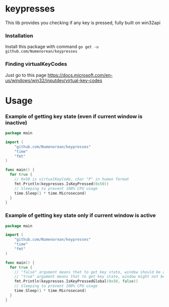 # keypresses
This lib provides you checking if any key is pressed, fully built on win32api
### Installation
Install this package with command `go get -u github.com/Numenorean/keypresses`

### Finding virtualKeyCodes
Just go to this page https://docs.microsoft.com/en-us/windows/win32/inputdev/virtual-key-codes

# Usage
### Example of getting key state (even if current window is inactive)
```go
package main

import (
	"github.com/Numenorean/keypresses"
	"time"
	"fmt"
)

func main() {
  for true {
    // 0x50 is virtualKeyCode, char "P" in human format
    fmt.Println(keypresses.IsKeyPressed(0x50))
    // Sleeping to prevent 100% CPU usage
    time.Sleep(1 * time.Microsecond)
  }
}
```

### Example of getting key state only if current window is active
```go
package main

import (
	"github.com/Numenorean/keypresses"
	"time"
	"fmt"
)

func main() {
  for true {
    // "false" argument means that to get key state, window should be active
    // "true" argument means that to get key state, window might not be active. The same as an IsKeyPressed function
    fmt.Println(keypresses.IsKeyPressedGlobal(0x50, false))
    // Sleeping to prevent 100% CPU usage
    time.Sleep(1 * time.Microsecond)
  }
}
```
